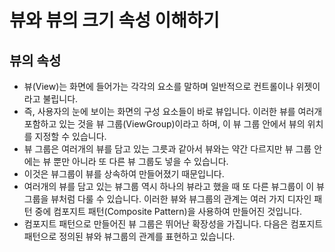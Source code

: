 # 뷰와 뷰의 크기 속성 이해하기

## 뷰의 속성 

- 뷰(View)는 화면에 들어가는 각각의 요소를 말하며 일반적으로 컨트롤이나 위젯이라고 불립니다.
- 즉, 사용자의 눈에 보이는 화면의 구성 요소들이 바로 뷰입니다. 이러한 뷰를 여러개 포함하고 있는 것을 뷰 그룹(ViewGroup)이라고 하며, 이 뷰 그룹 안에서 뷰의 위치를 지정할 수 있습니다. 
- 뷰 그룹은 여러개의 뷰를 담고 있는 그릇과 같아서 뷰와는 약간 다르지만 뷰 그룹 안에는 뷰 뿐만 아니라 또 다른 뷰 그룹도 넣을 수 있습니다. 
- 이것은 뷰그룹이 뷰를 상속하여 만들어졌기 때문입니다. 
- 여러개의 뷰를 담고 있는 뷰그룹 역시 하나의 뷰라고 했을 때 또 다른 뷰그룹이 이 뷰그룹을 뷰처럼 다룰 수 있습니다. 이러한 뷰와 뷰그룹의 관계는 여러 가지 디자인 패턴 중에 컴포지트 패턴(Composite Pattern)을 사용하여 만들어진 것입니다. 
- 컴포지트 패턴으로 만들어진 뷰 그룹은 뛰어난 확장성을 가집니다. 다음은 컴포지트 패턴으로 정의된 뷰와 뷰그룹의 관계를 표현하고 있습니다.
